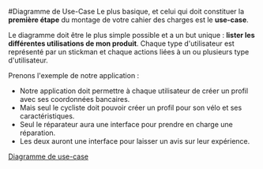 
#Diagramme de Use-Case
Le plus basique, et celui qui doit constituer la **première étape** du montage de votre cahier des charges est le **use-case**.

Le diagramme doit être le plus simple possible et a un but unique : **lister les différentes utilisations de mon produit**. Chaque type d'utilisateur est représenté par un stickman et chaque actions liées à un ou plusieurs type d'utilisateur.

Prenons l'exemple de notre application :

+ Notre application doit permettre à chaque utilisateur de créer un profil avec ses coordonnées bancaires.
+ Mais seul le cycliste doit pouvoir créer un profil pour son vélo et ses caractéristiques.
+ Seul le réparateur aura une interface pour prendre en charge une réparation.
+ Les deux auront une interface pour laisser un avis sur leur expérience.

[Diagramme de use-case](https://raw.githubusercontent.com/simplonco/UML-Use-Case/master/use-case.jpg)
